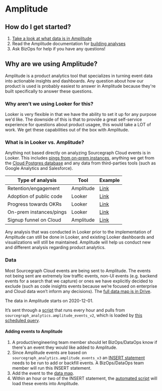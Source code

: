 # Amplitude

## How do I get started?
1. [Take a look at what data is in Amplitude](#data)
1. Read the Amplitude documentation for [building analyses](https://help.amplitude.com/hc/en-us/categories/360003165371-Build-and-share-your-analysis)
1. Ask BizOps for help if you have any questions!

## Why are we using Amplitude?
Amplitude is a product analytics tool that specializes in turning event data into actionable insights and dashboards. Any question about how our product is used is probably easiest to answer in Amplitude because they're built specifically to answer these questions.

### Why aren’t we using Looker for this?
Looker is very flexible in that we have the ability to set it up for any purpose we'd like. The downside of this is that to provide a great self-service experience for questions about product usagee, this would take a LOT of work. We get these capabilities out of the box with Amplitude. 

### What is in Looker vs. Amplitude?

Anything not based directly on analyzing Sourcegraph Cloud events is in Looker. This includes [pings from on-prem instances](https://docs.sourcegraph.com/admin/pings), anything we get from the [Cloud Postgres database](https://github.com/sourcegraph/sourcegraph/blob/main/internal/database/schema.md) and any data from third-parties tools (such as Google Analytics and Salesforce). 

| Type of analysis        | Tool      | Example |
|-------------------------|-----------|---------|
| Retention/engagement    | Amplitude | [Link](https://analytics.amplitude.com/sourcegraph/chart/7l5vdg4?source=workspace)    |
| Adoption of public code | Looker    | [Link](https://sourcegraph.looker.com/dashboards-next/175)    |
| Progress towards OKRs   | Looker    | [Link](https://sourcegraph.looker.com/dashboards-next/166)    |
| On-prem instances/pings | Looker    | [Link](https://sourcegraph.looker.com/dashboards-next/174)    |
| Signup funnel on Cloud  | Amplitude | [Link](https://analytics.amplitude.com/sourcegraph/chart/jumvevm?source=workspace)    |

Any analysis that was conducted in Looker prior to the implementation of Amplitude can still be done in Looker, and existing Looker dashboards and visualizations will still be maintained. Amplitude will help us conduct new and different analysis regarding product analytics. 

### Data
Most Sourcegraph Cloud events are being sent to Amplitude. The events not being sent are extremely low traffic events, non-UI events (e.g. backend events for a search that we capture) or ones we have explicitly decided to exclude (such as code insights events because we’re focused on enterprise and Cloud data won’t inform any decisions). The [full data map is in Drive](https://docs.google.com/spreadsheets/d/171up68LIY1xQZTgBoA5FQpGO62Wg0a0wNNrm8ksVm4A/edit#gid=0).

The data in Amplitude starts on 2020-12-01. 

It’s sent through a [script](https://github.com/sourcegraph/Amplitude/blob/main/main.py) that runs every hour and pulls from ```sourcegraph_analytics.amplitude_events_v2```, which is loaded by [this scheduled query](https://console.cloud.google.com/bigquery/scheduled-queries/locations/us/configs/609f8a27-0000-287c-9f20-f403043cb328/runs?project=telligentsourcegraph).

#### Adding events to Amplitude
1. A product/engineering team member should let BizOps/DataOps know if there's an event they would like added to Amplitude. 
2. Since Amplitude events are based on ```sourcegraph_analytics.amplitude_events_v3``` an [INSERT statement](https://console.cloud.google.com/bigquery?pli=1&project=telligentsourcegraph&ws=!1m14!1m4!1m3!1stelligentsourcegraph!2sbquxjob_3a38e2f8_179cb5027f7!3sUS!1m4!4m3!1stelligentsourcegraph!2sdotcom_events!3samplitude_events_v2!1m3!8m2!1s839055276916!2sed7433a9cf0646a8a7c186c907b9accb&jobFilter=%255B%257B_22k_22_3A_22User%2520email_22_2C_22t_22_3A10_2C_22v_22_3A_22_5C_22ericbm%2540sourcegraph.com_5C_22_22_2C_22s_22_3Atrue%257D%255D&sq=839055276916:ed7433a9cf0646a8a7c186c907b9accb) needs to be run to add or backfill events. A BizOps/DataOps team member will run this INSERT statement.
3. Add the event to the [data map](https://docs.google.com/spreadsheets/d/171up68LIY1xQZTgBoA5FQpGO62Wg0a0wNNrm8ksVm4A/edit#gid=0).
4. Within an hour or two of the INSERT statement, the [automated script](https://github.com/sourcegraph/Amplitude/blob/main/main.py) will load these events into Amplitude.
